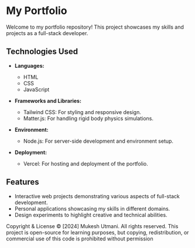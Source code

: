 # My Portfolio

Welcome to my portfolio repository! This project showcases my skills and projects as a full-stack developer. 

## Technologies Used

- **Languages:**
  - HTML
  - CSS
  - JavaScript

- **Frameworks and Libraries:**
  - Tailwind CSS: For styling and responsive design.
  - Matter.js: For handling rigid body physics simulations.

- **Environment:**
  - Node.js: For server-side development and environment setup.

- **Deployment:**
  - Vercel: For hosting and deployment of the portfolio.

## Features

- Interactive web projects demonstrating various aspects of full-stack development.
- Personal applications showcasing my skills in different domains.
- Design experiments to highlight creative and technical abilities.

Copyright & License
© [2024] Mukesh Utmani. All rights reserved. This project is open-source for learning purposes, but copying, redistribution, or commercial use of this code is prohibited without permission



